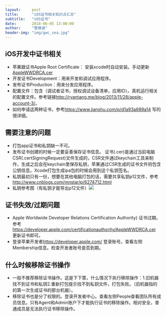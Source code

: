 ```yaml
---
layout:     post
title:      "iOS证书相关知识点汇总"
subtitle:   "iOS证书"
date:       2018-06-05 13:00:00
author:     "管维诚"
header-img: "img/gwc_sea.jpg"
---
```


## iOS开发中证书相关
- 苹果跟证书Apple Root Certificate： 安装xcode时自动安装。手动更新[AppleWWDRCA.cer](https://developer.apple.com/certificationauthority/AppleWWDRCA.cer)
- 开发证书Development：用来开发和调试应用程序。
- 发布证书Production：用来分发应用程序。
- 配置文件：包含（调试者证书，授权调试设备清单，应用ID）。真机运行相关的配置文件。参考链接<http://ryantang.me/blog/2013/11/28/apple-account-3/>。
- 如何申请这两种证书，参考<https://www.jianshu.com/p/d1a93a689a14> 写的很详细。

## 需要注意的问题
- 打包app证书和私钥缺一不可。
- 发布证书创建的时候一定要妥善保存证书信息。 证书(.cer)是通过当前电脑CSR(.certSigningRequest)文件生成的，CSR文件通过keychain工具来制作，生成之后会在keychain里保存私钥，苹果通过CSR生成的证书文件则包含公钥信息。Xcode打包生成ipa包的时候会用到这个私钥签名。
- 私钥最初只有一份，想要在其他电脑打包的话，需要共享私钥p12文件，参考<http://www.cnblogs.com/mnstar/p/6274712.html>
- 私钥参考图（有私钥才能导出p12文件）![](http://p2bzzkn05.bkt.clouddn.com/18-5-31/84967138.jpg)

## 证书失效/过期问题
- Apple Worldwide Developer Relations Certification Authority) 证书过期，参考<https://developer.apple.com/certificationauthority/AppleWWDRCA.cer> 更新证书即可。
- 登录苹果开发者<https://developer.apple.com/> 登录账号。查看左侧Membership信息。检查开发者账号是否到期。

## 什么时候移除证书操作
- 一般不推荐移除证书操作。这是下下策，什么情况下执行移除操作：1.旧机器找不到证书和私钥2.重新打包提示找不到私钥文件，打包失败。（旧机器指的的第一次生成证书的那台机器）。
- 移除证书也是分了权限的。登录开发者中心。查看左侧People查看团队所有成员信息。只有Agent和Admin账户下才能执行证书的移除操作。相对安全，普通成员是无法执行证书移除操作。


